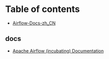 # Table of contents

* [Airflow-Docs-zh\_CN](README.md)

## docs

* [Apache Airflow \(incubating\) Documentation](docs/preface.md)

